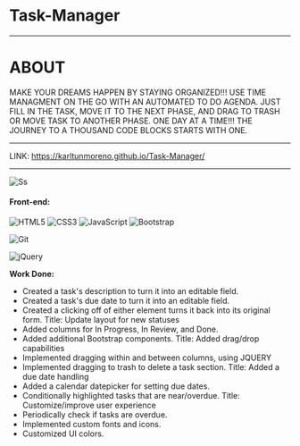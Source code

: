 # Task-Manager

______________________________________________________________________________________________________________________________________________________________________
# ABOUT
MAKE YOUR DREAMS HAPPEN BY STAYING ORGANIZED!!! USE TIME MANAGMENT ON THE GO WITH AN AUTOMATED TO DO AGENDA. JUST FILL IN THE TASK, MOVE IT TO THE NEXT PHASE, AND DRAG TO TRASH OR MOVE TASK TO ANOTHER PHASE. ONE DAY AT A TIME!!! THE JOURNEY TO A THOUSAND CODE BLOCKS STARTS WITH ONE.
_________________________________________________________________________________________________________________________________________________________________________

LINK: https://karltunmoreno.github.io/Task-Manager/

_________________________________________________________________________________________________________________________________________________________________________

![Ss](https://karltunmoreno.github.io/My-Portfolio/assets/images/111111.jpg)

 #### Front-end:
 
![HTML5](https://img.shields.io/badge/html5-%23E34F26.svg?logo=html5&logoColor=white&style=for-the-badge)
![CSS3](https://img.shields.io/badge/css3-%231572B6.svg?logo=css3&logoColor=white&style=for-the-badge)
![JavaScript](https://img.shields.io/badge/-JavaScript-%23F7DF1C?style=flat-square&logo=javascript&logoColor=000000&color=d1b01f)
![Bootstrap](https://img.shields.io/badge/bootstrap-%23563D7C.svg?logo=bootstrap&logoColor=white&style=for-the-badge)
	
![Git](https://img.shields.io/badge/git-%23F05033.svg?logo=git&logoColor=white&style=for-the-badge)
	
![jQuery](https://img.shields.io/badge/jquery-%230769AD.svg?logo=jquery&logoColor=white&style=for-the-badge)

**Work Done:**

- Created a task's description to turn it into an editable field.
- Created a task's due date to turn it into an editable field.
- Created a clicking off of either element turns it back into its original form.
Title: Update layout for new statuses
- Added columns for In Progress, In Review, and Done.
- Added additional Bootstrap components.
Title: Added drag/drop capabilities
- Implemented dragging within and between columns, using JQUERY
- Implemented dragging to trash to delete a task section.
Title: Added a due date handling
- Added a calendar datepicker for setting due dates.
- Conditionally highlighted tasks that are near/overdue.
Title: Customize/improve user experience
- Periodically check if tasks are overdue.
- Implemented custom fonts and icons.
- Customized UI colors.

